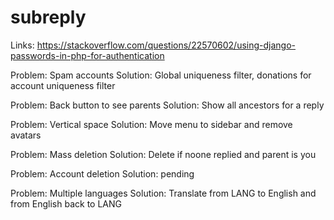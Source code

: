# subreply

Links:
https://stackoverflow.com/questions/22570602/using-django-passwords-in-php-for-authentication

Problem: Spam accounts
Solution: Global uniqueness filter, donations for account uniqueness filter

Problem: Back button to see parents
Solution: Show all ancestors for a reply

Problem: Vertical space
Solution: Move menu to sidebar and remove avatars

Problem: Mass deletion
Solution: Delete if noone replied and parent is you

Problem: Account deletion
Solution: pending

Problem: Multiple languages
Solution: Translate from LANG to English and from English back to LANG
